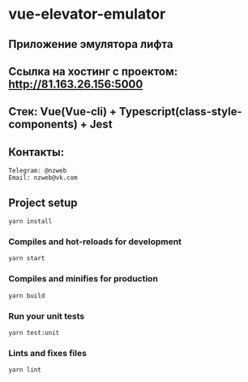 # vue-elevator-emulator

## Приложение эмулятора лифта

## Ссылка на хостинг с проектом: http://81.163.26.156:5000

## Стек: Vue(Vue-cli) + Typescript(class-style-components) + Jest
## Контакты:
```
Telegram: @nzweb
Email: nzweb@vk.com 
```


## Project setup
```
yarn install
```

### Compiles and hot-reloads for development
```
yarn start
```

### Compiles and minifies for production
```
yarn build
```

### Run your unit tests
```
yarn test:unit
```

### Lints and fixes files
```
yarn lint
```

